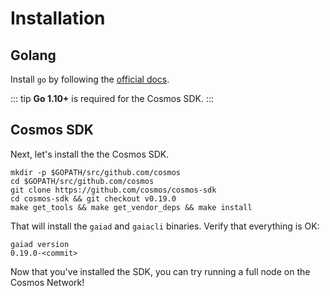 # Installation

## Golang

Install `go` by following the [official docs](https://golang.org/doc/install).

::: tip
**Go 1.10+** is required for the Cosmos SDK.
:::


## Cosmos SDK

Next, let's install the the Cosmos SDK.

```
mkdir -p $GOPATH/src/github.com/cosmos
cd $GOPATH/src/github.com/cosmos
git clone https://github.com/cosmos/cosmos-sdk
cd cosmos-sdk && git checkout v0.19.0
make get_tools && make get_vendor_deps && make install
```

That will install the `gaiad` and `gaiacli` binaries. Verify that everything is OK:

```
gaiad version
0.19.0-<commit>
```

Now that you've installed the SDK, you can try running a full node on the Cosmos Network!
